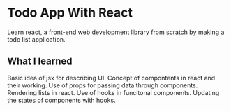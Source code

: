 # Todo App With React

Learn react, a front-end web development library from scratch by making a todo list application.

## What I learned

Basic idea of jsx for describing UI.
Concept of compontents in react and their working.
Use of props for passing data through components.
Rendering lists in react.
Use of hooks in funcitonal components.
Updating the states of components with hooks.
